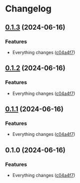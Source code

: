 # Changelog

## [0.1.3](https://github.com/bukowabot/release-please-bug1/compare/ui-js-v0.1.2...ui-js-v0.1.3) (2024-06-16)


### Features

* Everything changes ([c04a4f7](https://github.com/bukowabot/release-please-bug1/commit/c04a4f7bc96bd003882051cc722fa849f2e21edf))

## [0.1.2](https://github.com/bukowabot/release-please-bug1/compare/ui-js-v0.1.1...ui-js-v0.1.2) (2024-06-16)


### Features

* Everything changes ([c04a4f7](https://github.com/bukowabot/release-please-bug1/commit/c04a4f7bc96bd003882051cc722fa849f2e21edf))

## [0.1.1](https://github.com/bukowabot/release-please-bug1/compare/ui-js-v0.1.0...ui-js-v0.1.1) (2024-06-16)


### Features

* Everything changes ([c04a4f7](https://github.com/bukowabot/release-please-bug1/commit/c04a4f7bc96bd003882051cc722fa849f2e21edf))

## 0.1.0 (2024-06-16)


### Features

* Everything changes ([c04a4f7](https://github.com/bukowabot/release-please-bug1/commit/c04a4f7bc96bd003882051cc722fa849f2e21edf))
